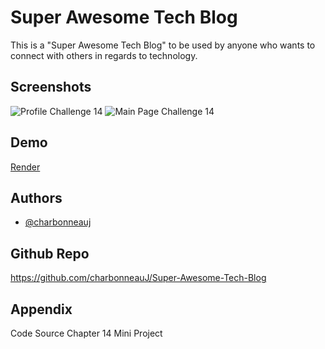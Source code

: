 # Super Awesome Tech Blog

This is a "Super Awesome Tech Blog" to be used by anyone who wants to connect with others in regards to technology.

## Screenshots

![Profile Challenge 14](https://github.com/user-attachments/assets/e040138b-ac62-4598-b285-ce039b50c34e)
![Main Page Challenge 14](https://github.com/user-attachments/assets/ae6c0f6b-5d43-4fad-9021-0000749a3e80)

## Demo

[Render](https://super-awesome-tech-blog.onrender.com/)

## Authors

- [@charbonneauj](https://github.com/charbonneauJ)

## Github Repo

https://github.com/charbonneauJ/Super-Awesome-Tech-Blog


## Appendix

Code Source Chapter 14 Mini Project
